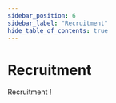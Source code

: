 ```yaml
---
sidebar_position: 6
sidebar_label: "Recruitment"
hide_table_of_contents: true
---
```


# Recruitment

Recruitment !
